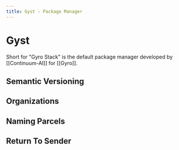 ```yaml
---
title: Gyst - Package Manager
---
```


# Gyst

Short for "Gyro Stack" is the default package manager developed by [[Continuum-AI]] for [[Gyro]].

## Semantic Versioning

## Organizations

## Naming Parcels

## Return To Sender